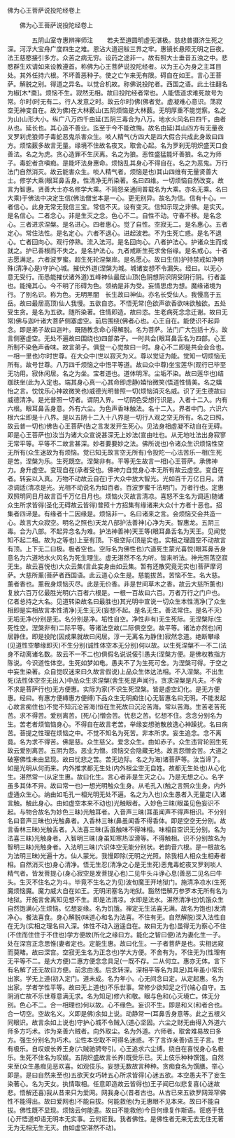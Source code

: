   佛为心王菩萨说投陀经卷上
　　




　　佛为心王菩萨说投陀经卷上

　　　　五阴山室寺惠辨禅师注
　　若夫至道圆明虚无湛极。慈悲普摄济生死之深。河浮大宝舟广度四生之难。恩沾大道迥秡三界之牢。惠镜长悬照无明之巨夜。法王慈愍接引多方。众苦之病无穷。设药之途非一。故有照大士垂音五浊之中。悲愍群生欢请如来设教遵首。称佛为心王菩萨说投陀经者。以为王心为身之主耳目处。其外任持六根。不坏善恶种子。使之亡乍来无有限。碍自在如王。言心王菩萨。解脱之别。得道之异名。以觉合机故。称佛说投陀者。西国之语。此土往翻名为椒[木*棗]。烦恼不生。寂然无相。故曰投陀经者常也。人能悟道求难死故号为常。尔时(时无有二。行人发意之时。故云尔时)佛(佛者觉。虚凝难心意识。荡寂空无神变自在。故为佛)在大林薮山(五阴烦恼是大林薮。无明厚重不能觉察。名之为山)山形大小。纵广八万四千由延(五阴三毒合为八万。地水火风名曰四千。由者从也。延长也。其心造不善业。迄至于今不能改悔。故名由延)其山四方有无量夜叉罗刹虎狼师子毒蛇恶鬼杀害众生。啖人精气(方四大是四大假合共成此身故曰四方。烦恼薮多故言无量。缘境不住故名夜叉。取舍心起。名为罗刹无明炽盛天口食善法。名之为虎。贪心造罪不生厌离。名之为狼。恶性盛猛能坏善狼。名之为师子。毒蛇者贪嗔痴。是能坏法身惠命。烦恼乱其身心不得自在。名之为恶鬼。万行法门自然消灭。故云能害众生。啖人精气者。烦恼是也)其山四维有无量贤善大士。修学大乘(眼耳鼻舌身。性清净无所染著。名曰四维。一切烦恼自然改变。故言为智惠。贤善大士亦名修学大乘。不简怨亲通同普载名为大乘。亦名无乘。名曰大乘)于佛法中决定生信(佛法僧宝本是一心。更无别异。故名为信。信有十心。一者信心。此身无常无我信三宝。常信不灭。设有变灭。信知示现之非佛。是实灭。是名信心。二者念心。非是生灭之念。色心不二。自性不动。守春不移。是名念心。三者进求涅槃。是名进心。四者惠心。觉了自性。空寂无二。是名惠心。五者定心。常住法性。是名定心。六者不退心。进起波若。不为生死亡惑。是名不退心。亡者回向心。观行停熟。流入法河。是名回向心。八者护法心。护诸众生而成就之。护已善根而不失之。是名护法心。九者戒断生死求舍俗缘。是名戒心。十者志愿满足。六者波罗蜜。超生死轮涅槃岸。是名愿心。故曰生信)护持禁戒如净明殊(清净心是)守护心城。摧伏外道(涅槃为城。城诸妄想不令漏失。经曰。以无心意无受行。而悉能摧伏诸外道)五峰神仙最居山顶(色阴想阴识阴受阴行阴。行者盖也。能掩其心。今不明了形碍为色。领纳是非为受。妄情思虑为想。魔缘诸境为行。了别名识。称为色。无明黑闇　长生故曰神仙。亦名长受仙人。我慢高于五岳。故曰最居高顶)仙人我慢。五欲自恣。不悟无常(色欲声欲香欲味欲触欲。五处受生贪。是名为五欲。随所染著。住情即造。故曰恣。生老病死念念迁谢。故曰无常)佛与迦叶诸大菩萨侧塞虚空。前后围绕(佛者心也。心王自在。能使识不起异念。即是弟子故曰迦叶。既随教念命心得解脱。名为菩萨。法门广大包括十方。故言侧塞虚空。无处不遍故曰围绕也)四部弟子。一时共会(眼耳鼻舌名为四部。心王所制不染色声香味。故言弟子。俱登一心觉故曰一时。身心不二即是共会会合也。一相一里也)尔时世尊。在大众中(世以寂灭为义。尊以觉证为能。觉知一切烦恼无所有。故号世尊。八万四千烦恼之中悟平等道。故曰众中尊)坐宝莲华(观行已毕至无功用。寂休闲居。名之为坐。宝者道也。道体明浑。尘垢不染。故曰莲华也)结跏趺坐(此为入定也。端其身心真一心其命即虑静)嬉怡微笑(悟道性情美。名之嬉怡之言。忱忱乐心神故微笑也)威德光明普照一切(烦恼消灭名威。识了无生德故曰威德清净。是光普照一切者。谓阴入界。一切阴色受想行识是。入者十二入。内有六根。眼耳鼻舌身意。外有六尘。为色声香味触法。名十二入。界者中门。六识六根六尘即是十八界。是以五阴十二入十八界是一切行人观之空无所有。名之曰照。故云普一切也)佛告心王菩萨(告之言发发开生死心。见法身相虚凝不动自在无碍。即是心王菩萨也)汝当为诸大众宣说甚深无上妙法(宣由吐也。从无地吐法出身寂寥无常平等。平等不二故言甚深。妙者要要妙之法。佛所说也)令诸众生识烦恼性空无所有(众生迷故为有烦恼。觉已知无故言空无所有)令投陀一心法苦乐一相(生死是苦。涅槃为乐。生死既空。涅槃非有。平等无生故言一相)心王菩萨。承佛神力。身升虚空。变现自在(承者受也。佛神力自觉身心本无所有故云虚空。变自在者。转妄以入真。万物不动故云自在)于大众中放大智光。光如百千万亿日月。清凉调适(清凉是光。光相不动说名为如百者。百波罗蜜千法明门。万者行也。定惠双照明同日月故言百千万亿日月也。烦恼火灭故言清凉。喜怒不生名为调适)随诸众生所求皆得(圣化无碍故云皆得)普照十方招集有缘诸来大众(十方者十恶也。招集者四谛是。有缘者十二因缘是。烦恼非一。名曰诸来之言。会烦恼交会共造一心。故言大众寂空。明名之照也)天龙八部护法善神(心净为天。智惠龙。五阴三毒。合为八部。不起异念名为难。护法神善神)天王等(眼耳鼻舌名为天王。见闻觉知不起二相。故为之等也)上至有顶。下极空际(顶是实也。实相之理圆空不动故言有顶。上下无二曰极。极者空也。空际名为佛性也)六道死生蒙光喜悦(眼耳鼻舌身意名为六道地水火风名为死生理生。虚无湛然不名为听。皆来听法。神光照荡空寂无生。故云喜悦也)大众云集(言此妄身由如云集。暂有还散究竟无实也)菩萨摩诃萨。大慈所薰(菩萨者西国语。此云道心众生是。慈能拔苦。苦恼不生。名大慈。薰者香也。薰我身烦恼灭尽。此是无价香。非是世间草木之香。故云大慈所薰也)复放六百万亿最胜光明(六百者六根是。一根一百故曰六百。万者万行之门户也。亿者总持之大名。见道转染故名曰最胜也)其光明中宣说一切众生本性清净(了众生相即是实相故言本性清净)无生无灭(妄想不起。是名无生。善法常住。是名不灭)无垢无净(分别是无。名分别是净。垢性自空。净性非有)无生死际。无涅槃际(生死性空。涅槃非有)二际平等。等诸法空故(二际俱空空。故平等。诸法亦然也)闲居静住。即是投陀(因成果就故曰闲居。淳一无离名为静住)寂然念道。绝断攀缘(见道性空攀缘即灭)不生分别(诚性体空本无分别)何以故。以生死涅槃不一不二(法身不动离诸名数。故云不一不二也)俱假名说说佞引愚夫(涅槃方便。是佛权教指方陈说。今识道性体空。生死如梦如电。愚夫不了为生死可舍。为涅槃可得。于空之中妄生染著。众自觉叹迷来曰久故言假说)上品众生体达法相。不入涅槃。不出生死(法性体空空无出入)中品众生求涅槃(舍生死是声闻行。贪求涅槃是凡夫。不舍不求是菩萨行也)无方便惠。实际为家(不识生死涅槃。皆是虚空幻化。是无方便惠。经曰。有惠方便縳惠方便缚)下品众生无明痴住(心无智惠名曰无明。不能发起心故言痴住也)不觉不知沉沦苦海(恒在生死故曰沉沦苦海。常以苦海。生苦老苦死苦。求不得苦。爱别离苦。[死/心]憎会苦。忧悲之苦。忆想不住。念念分别名为生。苦老者烦恼恼身心。不得自在故言老苦。举缘妄想驰散放逸心神躁扰。名曰病苦。菩提之性理在烦恼之中。不觉不知名为死苦。非本所求。妄生追念。念不离竟。名为求不得苦。佛是慈。众生慈父。爱念众生。由如赤子。众生违背轮回生死故云爱别离苦。五阴为怨。恶业为憎。烦恼交会隐藏无地。故言怨憎会苦。大道之破塞佛性未由显现。故曰忧悲之苦。苦无边际。名之为海)诸菩萨等。汝当谛了。如是光明从何而来。内外推求都无生处(内外根尘空无自姓。故都无生处也)从心化生。湛然常一(从定生惠。故曰化生。言心者非是生灭之心。乃是无想之心。名字虽多其体不异。故曰常一也)一想光明触众生身。从毛孔入(触之言照众生身。内外虚通众生心。纳由如毛孔一相光明无处不遍。名之为入也)众生愚者入无量定(入诸言触。触此身心。由如虚空本来不动也)光触眼者。入妙色三昧(眼虽见色妄识不起。与物合故名为妙色三昧)光触耳者。入音声三昧(耳虽闻声不得声相识。不分别名曰音声三昧也)光触鼻者。入香林三昧(鼻虽闻香不得香体。即是空空无分别。故言香林三昧)光触舌者。入法喜三昧(舌虽触味不得味相。味相自空识无分别。名为法喜三昧)光触身者。入智明三昧(身虽知寒热涩滑等。不得触相。识不分别故名为智明三昧)光触身者。入法明三昧(六识体空无能分别状。若韵音六根。是一根故名为法明三昧)光遍十方。仙人蒙光。我慢即除(无明之光照。除我相人相众生相寿者相。自然消灭也)身心清净。悟无生忍(清净之心是无生死)恶鬼毒蛇夜叉罗刹啖人精气者。皆发菩提心(身心寂空是发菩提心也)二见牛头斗诤心息(善恶二见名曰牛头。生灭不住名之为斗。毕竟不生名之为见)波旬魔王开地狱门。施清净凉水(生死魔烦恼魔。魔力威大自在如王。无明闭塞名为地狱。豁然悟解万参罗本无所有名为地狱。开施言舍离知见想不生。即是法清凉。水即是法水。湛然清净也)饥饿众生自然饱满(心生烦恼。忆想妄缘。名为饥饿。禅定无生法喜无满。故名为饱也)发清净心。餐法喜食。身心解脱(味道心和名为法喜。不住有无。自然解脱)深入法性自在无为(实相之理名曰入深。体性不动入逍遥自在。故曰无为也)虽得无为察心不住(不住而住住于不住也)学方便故(所化之缘曰方。能化之智曰便)法为妻化生一子。处在深宫正念思惟(妻者定也。定能生惠。故曰化生。一子者菩萨是也。实相远窥而莫睹。故曰深宫。空寂无生名为正念也)学大方便。不舍有为。不住无为(性理有无平等不二。是大方便)二惠方便念念具足(一既不存。二从何立。惠亦无体。言下有名解了还无故曰方便。前念由浅。后念转深。深相平等名为具足)其年虽小常乐出家。学无上道(初入定门。道未成。名为年小。心无间念曰定。从定起惠。名为出家。学者学性平等。故曰无上道也)不乐世事。常修少欲知足之行(端心自守。五阴消亡故不乐世尊意满无求。名为知足)修六和敬。眼与色和(心灭境亡。体无分别。色心不二。合一相理也)何以故。心不缘色。妄识不生。即是和义(和者合也。合一切空。空故名义。义即是佛)余如上说。动静常一(耳鼻舌身意等。此之五根义同眼识。故言余如上说也)守护心城不令贼入(道心坚固。六尘之财无由得入外道六师多方巧术。诈为亲善六贼者。向外取尘。名为外道。六师者。取舍难易故曰多方。强生分别名为巧术。尘性本空取不可得名迷惑。不了言诈亲善)语王子言。世有极乐。自叹娱长养王身(六贼驰骋夸引。心王追求六尘缚。绕自在喜悦身心名极乐。生死不住名为叹娱。五阴炽盛故言长养)既受乐已。天上伎乐种种馔馐。自然来至(众生愚痴见恶欢喜。如观伎乐。妄想无数故言种种。贪痴食名为馔膳。举心即是。是曰自然来至也)五欲天女巧转五心所求皆得(心迷五欲。本空愚夫不了妄生染著心。名为天女。执情取相。任意即造故云皆得也)王子闻已似悲复喜(心迷故悲。悟解还喜)我从昔来只为爱网。网我身心(昔者古也。从古已来五欲罗网笼罕佛性不能得出。故曰爱网也)不能自拔。何能救他(为无惠眼不见本来。故曰不能自拔。佛性既不显现。烦恼云何能遣。故曰不能救他)今日何缘复作斯语。诳惑于我(心开悟道却语无明本无实事。云何诳我。我者佛性。是佛性者无来无去无住无著无为无相无生无灭。由如虚空湛然不动)。

